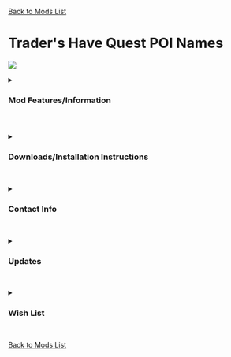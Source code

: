 [Back to Mods List](../../main/README.md)

# Trader's Have Quest POI Names
![](https://staticdelivery.nexusmods.com/mods/1059/images/2462/2462-1665771473-855119277.jpeg)

<details>
  <summary>
    <h3>Mod Features/Information</h3>
  </summary>

*(Disclaimer: Some GIFs/Images may take a bit to load)*   

A20 - Version 1.00
*Server Side - No need to download any assets.*
This mod adds the POI names to the title of Quests. So you know where you are going right away without having to back out and talk to the Trader again! 

___IMPORTANT: Mods for 7 Days to Die SHOULD NOT come in .exe form, Do not trust random applications.___     
  
</details>

#

<details>
  <summary>
    <h3>Downloads/Installation Instructions</h3>
  </summary>
  
+ To install the mod, click , [Here](https://github.com/DarkAoRaidenX/7-days-to-die-mods/raw/main/downloads/TradersShowQuestPoiNames1.01.zip) open the file you downloaded with an extraction tool such as [7 Zip](https://www.7-zip.org/). 
  + The folder you extracted should be called `TradersShowQuestPoiNames`, now open that folder, there should be a folder inside named. 
  + Now move that folder to your `Mods` folder in your 7 Days to Die directory, if you do not have one, make one.        
+ Your directory should now look something like this: Mod folder should be only 1 Folder deep.
```\7 Days To Die\Mods\TradersShowQuestPoiNames1.01```
+ A Wrong PathWay: 
```\7 Days To Die\Mods\ExtraFolder\TradersShowQuestPoiNames1.01\```    

*Note: Due to the The Fun Pimps changing how mods are loaded, these installation instructions will change soon*       

</details>
   

##

<details>
  <summary>
    <h3>Contact Info</h3>
  </summary>
  
  + If you run into any conflicts or need help, you may contact DarkAoRaidenX via discord: [discord](https://discord.gg/UccyzVm5Xq) or DarkAoRaidenX#6672.

</details>


##


<details>
  <summary>
    <h3>Updates</h3>
  </summary>
  
1.01
+ Added Restore Power location name to quests.

</details>


##


<details>
  <summary>
    <h3>Wish List</h3>
  </summary>
  
This list is what I want to be able to do.
+ Looks like have to settle for just the names in the titles for now... because adding images to the accept / decline window like Undead Legacy requires a custom .dll files. Sigh... why can't we have less modding restrictions.
</details>

##

[Back to Mods List](../../main/README.md)